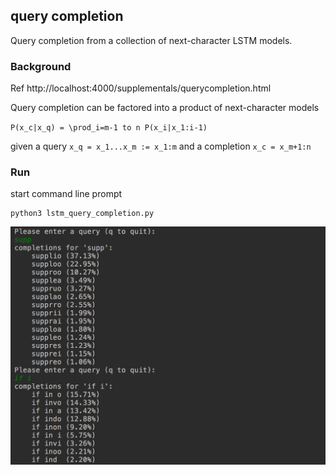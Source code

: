 query completion
---

Query completion from a collection of next-character LSTM models.

### Background
Ref http://localhost:4000/supplementals/querycompletion.html

Query completion can be factored into a product of next-character models

`P(x_c|x_q) = \prod_i=m-1 to n P(x_i|x_1:i-1)` 

given a query `x_q = x_1...x_m := x_1:m` and a completion `x_c = x_m+1:n`

### Run

start command line prompt
``` 
python3 lstm_query_completion.py
```

![query completion](./resources/querycompl.png)
